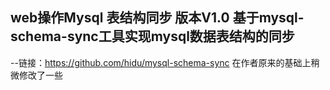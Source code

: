 web操作Mysql 表结构同步
版本V1.0
基于mysql-schema-sync工具实现mysql数据表结构的同步
--
--链接：https://github.com/hidu/mysql-schema-sync
在作者原来的基础上稍微修改了一些
